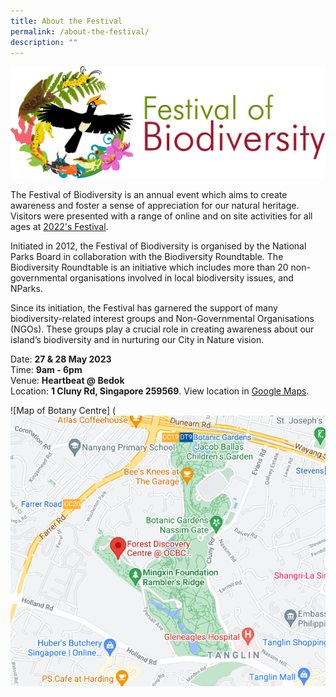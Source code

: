 ```yaml
---
title: About the Festival
permalink: /about-the-festival/
description: ""
---
```

![Alt text for image on Isomer site](/images/FOBlogo.png)

The Festival of Biodiversity is an annual event which aims to create awareness and foster a sense of appreciation for our natural heritage. Visitors were presented with a range of online and on site activities for all ages at [2022's Festival](https://youtu.be/bLUUpXIV3vY).

Initiated in 2012, the Festival of Biodiversity is organised by the National Parks Board in collaboration with the Biodiversity Roundtable. The Biodiversity Roundtable is an initiative which includes more than 20 non-governmental organisations involved in local biodiversity issues, and NParks.

Since its initiation, the Festival has garnered the support of many biodiversity-related interest groups and Non-Governmental Organisations (NGOs). These groups play a crucial role in creating awareness about our island’s biodiversity and in nurturing our City in Nature vision.

Date: **27 & 28 May 2023**\
Time: **9am - 6pm**\
Venue: **Heartbeat @ Bedok**\
Location: **1 Cluny Rd, Singapore 259569**. View location in [Google Maps](https://goo.gl/maps/XU3Lzd968B6MY57M6).

![Map of Botany Centre]
(![](/images/2021FOBLocation.png)